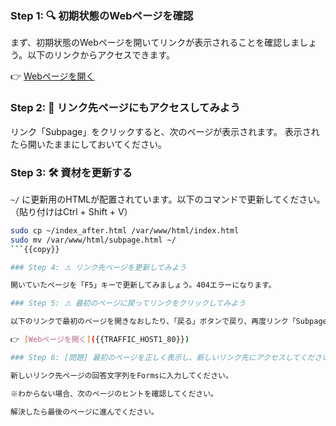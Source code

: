 ### Step 1: 🔍 初期状態のWebページを確認

まず、初期状態のWebページを開いてリンクが表示されることを確認しましょう。以下のリンクからアクセスできます。

👉 [Webページを開く]({{TRAFFIC_HOST1_80}})

### Step 2: 🔁 リンク先ページにもアクセスしてみよう

リンク「Subpage」をクリックすると、次のページが表示されます。
表示されたら開いたままにしておいてください。

### Step 3: 🛠 資材を更新する

`~/` に更新用のHTMLが配置されています。以下のコマンドで更新してください。（貼り付けはCtrl + Shift + V）

```bash
sudo cp ~/index_after.html /var/www/html/index.html
sudo mv /var/www/html/subpage.html ~/
```{{copy}}

### Step 4: ⚠ リンク先ページを更新してみよう

開いていたページを「F5」キーで更新してみましょう。404エラーになります。

### Step 5: ⚠ 最初のページに戻ってリンクをクリックしてみよう

以下のリンクで最初のページを開きなおしたり、「戻る」ボタンで戻り、再度リンク「Subpage」をクリックしてみましょう。やはり404エラーのままです。

👉 [Webページを開く]({{TRAFFIC_HOST1_80}})

### Step 6: [問題] 最初のページを正しく表示し、新しいリンク先にアクセスしてください

新しいリンク先ページの回答文字列をFormsに入力してください。

※わからない場合、次のページのヒントを確認してください。

解決したら最後のページに進んでください。